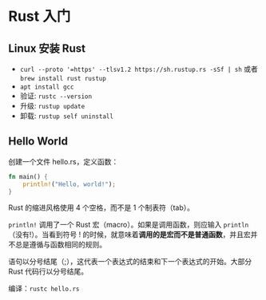 # Rust 入门

## Linux 安装 Rust

* `curl --proto '=https' --tlsv1.2 https://sh.rustup.rs -sSf | sh` 或者 `brew install rust rustup`
* `apt install gcc`
* 验证: `rustc --version`
* 升级: `rustup update`
* 卸载: `rustup self uninstall`

## Hello World
创建一个文件 hello.rs，定义函数：
```Rust
fn main() {
    println!("Hello, world!");
}
```
Rust 的缩进风格使用 4 个空格，而不是 1 个制表符（tab）。

`println!` 调用了一个 Rust 宏（macro）。如果是调用函数，则应输入 `println` （没有!）。当看到符号 ! 的时候，就意味着**调用的是宏而不是普通函数**，并且宏并不总是遵循与函数相同的规则。

语句以分号结尾（;），这代表一个表达式的结束和下一个表达式的开始。大部分 Rust 代码行以分号结尾。

编译：`rustc hello.rs`